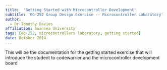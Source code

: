 ```yaml
---
title:  'Getting Started with Microcontroller Development'
subtitle: 'EG-252 Group Design Exercise -- Microcontroller Laboratory'
author:
  - Dr Tomothy Davies
affiliation: Swansea University
tags: [eg-252, microcontrollers laboratory, getting started]
date: October 2014
...
```


This will be the documentation for the getting started exercise that will introduce the student to codewarrier and the microcontroller development board
